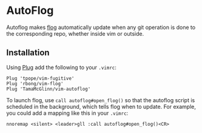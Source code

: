 # AutoFlog

Autoflog makes [flog](https://github.com/rbong/vim-flog) automatically update when any git operation is done to the corresponding repo, whether inside vim or outside.

## Installation

Using [Plug](https://github.com/junegunn/vim-plug) add the following to your `.vimrc`:

```
Plug 'tpope/vim-fugitive'
Plug 'rbong/vim-flog'
Plug 'TamaMcGlinn/vim-autoflog'
```

To launch flog, use `call autoflog#open_flog()` so that the autoflog script is scheduled in the background, which tells flog when to update. For example, you could add a mapping like this in your `.vimrc`:

```
nnoremap <silent> <leader>gll :call autoflog#open_flog()<CR>
```
